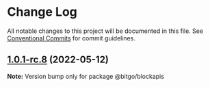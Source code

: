 # Change Log

All notable changes to this project will be documented in this file.
See [Conventional Commits](https://conventionalcommits.org) for commit guidelines.

## [1.0.1-rc.8](https://github.com/BitGo/BitGoJS/compare/@bitgo/blockapis@1.0.1-rc.7...@bitgo/blockapis@1.0.1-rc.8) (2022-05-12)

**Note:** Version bump only for package @bitgo/blockapis
